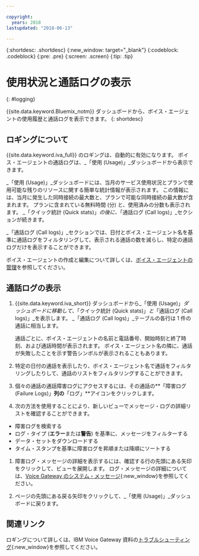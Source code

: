 ```yaml
---

copyright:
  years: 2018
lastupdated: "2018-06-13"

---
```


{:shortdesc: .shortdesc}
{:new_window: target="_blank"}
{:codeblock: .codeblock}
{:pre: .pre}
{:screen: .screen}
{:tip: .tip}


# 使用状況と通話ログの表示
{: #logging}

{{site.data.keyword.Bluemix_notm}} ダッシュボードから、ボイス・エージェントの使用履歴と通話ログを表示できます。
{: shortdesc}

## ロギングについて

{{site.data.keyword.iva_full}} のロギングは、自動的に有効になります。 ボイス・エージェントの通話ログは、_「使用 (Usage)」_ダッシュボードから表示できます。

_「使用 (Usage)」_ダッシュボードには、当月のサービス使用状況とプランで使用可能な残りのリソースに関する簡単な統計情報が表示されます。 この情報には、当月に発生した同時接続の最大数と、プランで可能な同時接続の最大数が含まれます。 プランに含まれている無料時間 (分) と、使用済みの分数も表示されます。 _「クイック統計 (Quick stats)」_の後に、_「通話ログ (Call logs)」_セクションが続きます。

_「通話ログ (Call logs)」_セクションでは、日付とボイス・エージェント名を基準に通話ログをフィルタリングして、表示される通話の数を減らし、特定の通話ログだけを表示することができます。

ボイス・エージェントの作成と編集について詳しくは、[ボイス・エージェントの管理](managing.html)を参照してください。

##  通話ログの表示

1. {{site.data.keyword.iva_short}} ダッシュボードから_「使用 (Usage)」_ダッシュボードに移動して、_「クイック統計 (Quick stats)」_と_「通話ログ (Call logs)」_を表示します。 _「通話ログ (Call logs)」_テーブルの各行は 1 件の通話に相当します。

      通話ごとに、ボイス・エージェントの名前と電話番号、開始時刻と終了時刻、および通話時間が表示されます。 ボイス・エージェント名の隣に、通話が失敗したことを示す警告シンボルが表示されることもあります。

1.  特定の日付の通話を表示したり、ボイス・エージェント名で通話をフィルタリングしたりして、通話のリストをフィルタリングすることができます。

1. 個々の通話の通話障害ログにアクセスするには、その通話の**「障害ログ (Failure Logs)」**列の**「ログ」**アイコンをクリックします。

1. 次の方法を使用することにより、新しいビューでメッセージ・ログの詳細リストを確認することができます。
  * 障害ログを検索する
  * ログ・タイプ (**エラー**または**警告**) を基準に、メッセージをフィルターする
  * データ・セットをダウンロードする
  * タイム・スタンプを基準に障害ログを昇順または降順にソートする

1. 障害ログ・メッセージの詳細を表示するには、確認する行の先頭にある矢印をクリックして、ビューを展開します。 ログ・メッセージの詳細については、[Voice Gateway のシステム・メッセージ](https://www.ibm.com/support/knowledgecenter/SS4U29/messages.html){:new_window}を参照してください。

1. ページの先頭にある戻る矢印をクリックして、_「使用 (Usage)」_ダッシュボードに戻ります。

## 関連リンク
ロギングについて詳しくは、IBM Voice Gateway 資料の[トラブルシューティング](https://www.ibm.com/support/knowledgecenter/SS4U29/troubleshooting.html){:new_window}を参照してください。
